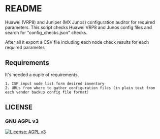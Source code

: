 # README #

Huawei (VRP8) and Juniper (MX Junos) configuration auditor for required parameters. This script checks Huawei VRP8 and Junos config files and search for "config_checks.json" checks.

After all it export a CSV file including each node check results for each required parameter.


## Requirements ##

It's needed a  ouple of requirements, 

    1. ISP input node list form desired inventory
    2. URLs from where to gather configuration files (in plain text from each vendor backup config file format)



## LICENSE
### GNU AGPL v3
[![License: AGPL v3](https://img.shields.io/badge/License-AGPL_v3-blue.svg)](https://www.gnu.org/licenses/agpl-3.0)
